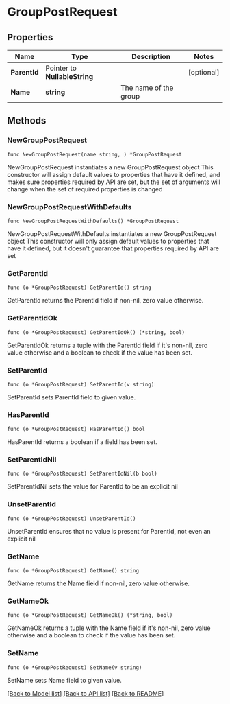 # GroupPostRequest

## Properties

Name | Type | Description | Notes
------------ | ------------- | ------------- | -------------
**ParentId** | Pointer to **NullableString** |  | [optional] 
**Name** | **string** | The name of the group | 

## Methods

### NewGroupPostRequest

`func NewGroupPostRequest(name string, ) *GroupPostRequest`

NewGroupPostRequest instantiates a new GroupPostRequest object
This constructor will assign default values to properties that have it defined,
and makes sure properties required by API are set, but the set of arguments
will change when the set of required properties is changed

### NewGroupPostRequestWithDefaults

`func NewGroupPostRequestWithDefaults() *GroupPostRequest`

NewGroupPostRequestWithDefaults instantiates a new GroupPostRequest object
This constructor will only assign default values to properties that have it defined,
but it doesn't guarantee that properties required by API are set

### GetParentId

`func (o *GroupPostRequest) GetParentId() string`

GetParentId returns the ParentId field if non-nil, zero value otherwise.

### GetParentIdOk

`func (o *GroupPostRequest) GetParentIdOk() (*string, bool)`

GetParentIdOk returns a tuple with the ParentId field if it's non-nil, zero value otherwise
and a boolean to check if the value has been set.

### SetParentId

`func (o *GroupPostRequest) SetParentId(v string)`

SetParentId sets ParentId field to given value.

### HasParentId

`func (o *GroupPostRequest) HasParentId() bool`

HasParentId returns a boolean if a field has been set.

### SetParentIdNil

`func (o *GroupPostRequest) SetParentIdNil(b bool)`

 SetParentIdNil sets the value for ParentId to be an explicit nil

### UnsetParentId
`func (o *GroupPostRequest) UnsetParentId()`

UnsetParentId ensures that no value is present for ParentId, not even an explicit nil
### GetName

`func (o *GroupPostRequest) GetName() string`

GetName returns the Name field if non-nil, zero value otherwise.

### GetNameOk

`func (o *GroupPostRequest) GetNameOk() (*string, bool)`

GetNameOk returns a tuple with the Name field if it's non-nil, zero value otherwise
and a boolean to check if the value has been set.

### SetName

`func (o *GroupPostRequest) SetName(v string)`

SetName sets Name field to given value.



[[Back to Model list]](../README.md#documentation-for-models) [[Back to API list]](../README.md#documentation-for-api-endpoints) [[Back to README]](../README.md)


